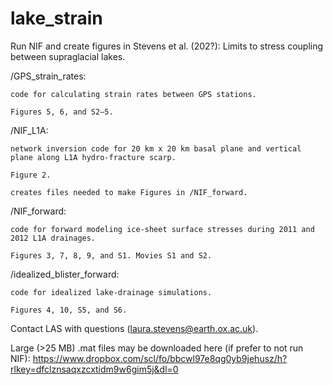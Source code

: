 # lake_strain
Run NIF and create figures in Stevens et al. (202?): Limits to stress coupling between supraglacial lakes.


/GPS_strain_rates: 
    
    code for calculating strain rates between GPS stations.
    
    Figures 5, 6, and S2–5.


/NIF_L1A: 
    
    network inversion code for 20 km x 20 km basal plane and vertical plane along L1A hydro-fracture scarp. 
    
    Figure 2. 
    
    creates files needed to make Figures in /NIF_forward. 


/NIF_forward: 

    code for forward modeling ice-sheet surface stresses during 2011 and 2012 L1A drainages.
    
    Figures 3, 7, 8, 9, and S1. Movies S1 and S2.


/idealized_blister_forward: 

    code for idealized lake-drainage simulations.
    
    Figures 4, 10, S5, and S6.


Contact LAS with questions (laura.stevens@earth.ox.ac.uk).

Large (>25 MB) .mat files may be downloaded here (if prefer to not run NIF): https://www.dropbox.com/scl/fo/bbcwl97e8qg0yb9jehusz/h?rlkey=dfclznsaqxzcxtidm9w6gim5j&dl=0
